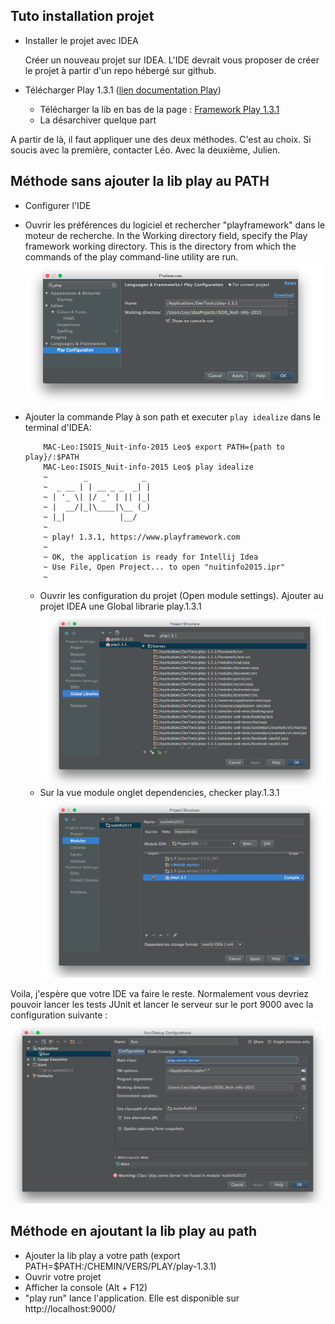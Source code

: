 ## Tuto installation projet

- Installer le projet avec IDEA

    Créer un nouveau projet sur IDEA. L'IDE devrait vous proposer de créer le projet à partir d'un repo hébergé sur github.

- Télécharger Play 1.3.1 ([lien documentation Play](https://www.playframework.com/documentation/1.3.x/home))

  - Télécharger la lib en bas de la page  : [Framework Play 1.3.1](https://www.playframework.com/download)
  - La désarchiver quelque part

A partir de là, il faut appliquer une des deux méthodes. C'est au choix.
Si soucis avec la première, contacter Léo.
Avec la deuxième, Julien.

## Méthode sans ajouter la lib play au PATH

-   Configurer l'IDE
  - Ouvrir les préférences du logiciel et rechercher "playframework" dans le moteur de recherche. In the Working directory field, specify the Play framework working directory. This is the directory from which the commands of the play command-line utility are run. ![img1](/tuto/img1.png)

  - Ajouter la commande Play à son path et executer `play idealize` dans le terminal d'IDEA:  

            MAC-Leo:ISOIS_Nuit-info-2015 Leo$ export PATH={path to play}/:$PATH
            MAC-Leo:ISOIS_Nuit-info-2015 Leo$ play idealize
            ~        _            _
            ~  _ __ | | __ _ _  _| |
            ~ | '_ \| |/ _' | || |_|
            ~ |  __/|_|\____|\__ (_)
            ~ |_|            |__/   
            ~
            ~ play! 1.3.1, https://www.playframework.com
            ~
            ~ OK, the application is ready for Intellij Idea
            ~ Use File, Open Project... to open "nuitinfo2015.ipr"
            ~
    - Ouvrir les configuration du projet (Open module settings). Ajouter au projet IDEA une Global librarie play.1.3.1 ![img3](/tuto/img3.png)
    - Sur la vue module onglet dependencies, checker play.1.3.1 ![img2](/tuto/img2.png)


Voila, j'espère que votre IDE va faire le reste. Normalement vous devriez pouvoir lancer les tests JUnit et lancer le serveur sur le port 9000 avec la configuration suivante : ![img4](/tuto/img4.png)

## Méthode en ajoutant la lib play au path

- Ajouter la lib play a votre path (export PATH=$PATH:/CHEMIN/VERS/PLAY/play-1.3.1)
- Ouvrir votre projet
- Afficher la console (Alt + F12)
- "play run" lance l'application. Elle est disponible sur http://localhost:9000/
